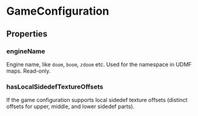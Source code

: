 # GameConfiguration

## Properties
### engineName
Engine name, like `doom`, `boom`, `zdoom` etc. Used for the namespace in UDMF maps. Read-only.
### hasLocalSidedefTextureOffsets
If the game configuration supports local sidedef texture offsets (distinct offsets for upper, middle, and lower sidedef parts).
